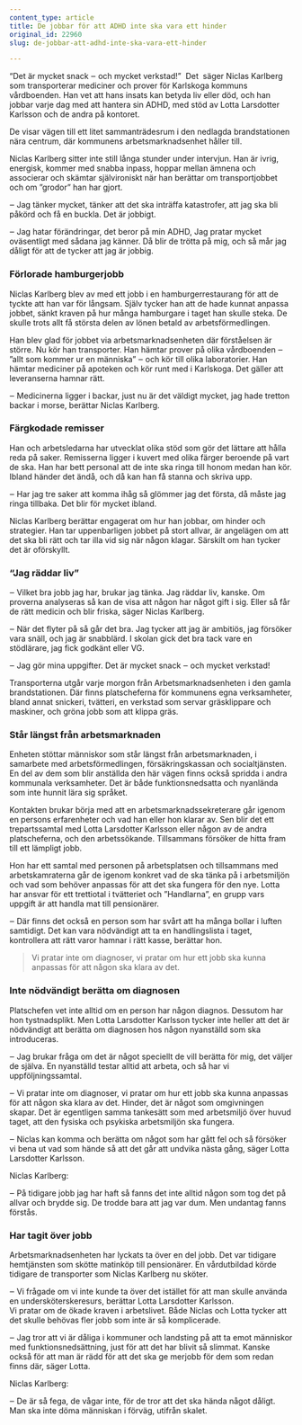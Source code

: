 ```yaml
---
content_type: article
title: De jobbar för att ADHD inte ska vara ett hinder
original_id: 22960
slug: de-jobbar-att-adhd-inte-ska-vara-ett-hinder

---
```


“Det är mycket snack ‒ och mycket verkstad!”  Det  säger Niclas Karlberg som transporterar mediciner och prover för Karlskoga kommuns vårdboenden. Han vet att hans insats kan betyda liv eller död, och han jobbar varje dag med att hantera sin ADHD, med stöd av Lotta Larsdotter Karlsson och de andra på kontoret.

De visar vägen till ett litet sammanträdesrum i den nedlagda brandstationen nära centrum, där kommunens arbetsmarknadsenhet håller till.

Niclas Karlberg sitter inte still långa stunder under intervjun. Han är ivrig, energisk, kommer med snabba inpass, hoppar mellan ämnena och associerar och skämtar självironiskt när han berättar om transportjobbet och om ”grodor” han har gjort.

‒ Jag tänker mycket, tänker att det ska inträffa katastrofer, att jag ska bli påkörd och få en buckla. Det är jobbigt.

‒ Jag hatar förändringar, det beror på min ADHD, Jag pratar mycket oväsentligt med sådana jag känner. Då blir de trötta på mig, och så mår jag dåligt för att de tycker att jag är jobbig.

### Förlorade hamburgerjobb

Niclas Karlberg blev av med ett jobb i en hamburgerrestaurang för att de tyckte att han var för långsam. Själv tycker han att de hade kunnat anpassa jobbet, sänkt kraven på hur många hamburgare i taget han skulle steka. De skulle trots allt få största delen av lönen betald av arbetsförmedlingen.

Han blev glad för jobbet via arbetsmarknadsenheten där förståelsen är större. Nu kör han transporter. Han hämtar prover på olika vårdboenden ‒ ”allt som kommer ur en människa” ‒ och kör till olika laboratorier. Han hämtar mediciner på apoteken och kör runt med i Karlskoga. Det gäller att leveranserna hamnar rätt.

‒ Medicinerna ligger i backar, just nu är det väldigt mycket, jag hade tretton backar i morse, berättar Niclas Karlberg.

### Färgkodade remisser

Han och arbetsledarna har utvecklat olika stöd som gör det lättare att hålla reda på saker. Remisserna ligger i kuvert med olika färger beroende på vart de ska. Han har bett personal att de inte ska ringa till honom medan han kör. Ibland händer det ändå, och då kan han få stanna och skriva upp.

‒ Har jag tre saker att komma ihåg så glömmer jag det första, då måste jag ringa tillbaka. Det blir för mycket ibland.

Niclas Karlberg berättar engagerat om hur han jobbar, om hinder och strategier. Han tar uppenbarligen jobbet på stort allvar, är angelägen om att det ska bli rätt och tar illa vid sig när någon klagar. Särskilt om han tycker det är oförskyllt.

### “Jag räddar liv”

‒ Vilket bra jobb jag har, brukar jag tänka. Jag räddar liv, kanske. Om proverna analyseras så kan de visa att någon har något gift i sig. Eller så får de rätt medicin och blir friska, säger Niclas Karlberg.

‒ När det flyter på så går det bra. Jag tycker att jag är ambitiös, jag försöker vara snäll, och jag är snabblärd. I skolan gick det bra tack vare en stödlärare, jag fick godkänt eller VG.

‒ Jag gör mina uppgifter. Det är mycket snack ‒ och mycket verkstad!

Transporterna utgår varje morgon från Arbetsmarknadsenheten i den gamla brandstationen. Där finns platscheferna för kommunens egna verksamheter, bland annat snickeri, tvätteri, en verkstad som servar gräsklippare och maskiner, och gröna jobb som att klippa gräs.

### Står längst från arbetsmarknaden

Enheten stöttar människor som står längst från arbetsmarknaden, i samarbete med arbetsförmedlingen, försäkringskassan och socialtjänsten. En del av dem som blir anställda den här vägen finns också spridda i andra kommunala verksamheter. Det är både funktionsnedsatta och nyanlända som inte hunnit lära sig språket.

Kontakten brukar börja med att en arbetsmarknadssekreterare går igenom en persons erfarenheter och vad han eller hon klarar av. Sen blir det ett trepartssamtal med Lotta Larsdotter Karlsson eller någon av de andra platscheferna, och den arbetssökande. Tillsammans försöker de hitta fram till ett lämpligt jobb.

Hon har ett samtal med personen på arbetsplatsen och tillsammans med arbetskamraterna går de igenom konkret vad de ska tänka på i arbetsmiljön och vad som behöver anpassas för att det ska fungera för den nye. Lotta har ansvar för ett trettiotal i tvätteriet och ”Handlarna”, en grupp vars uppgift är att handla mat till pensionärer.

‒ Där finns det också en person som har svårt att ha många bollar i luften samtidigt. Det kan vara nödvändigt att ta en handlingslista i taget, kontrollera att rätt varor hamnar i rätt kasse, berättar hon.

> Vi pratar inte om diagnoser, vi pratar om hur ett jobb ska kunna anpassas för att någon ska klara av det.

### Inte nödvändigt berätta om diagnosen

Platschefen vet inte alltid om en person har någon diagnos. Dessutom har hon tystnadsplikt. Men Lotta Larsdotter Karlsson tycker inte heller att det är nödvändigt att berätta om diagnosen hos någon nyanställd som ska introduceras.

‒ Jag brukar fråga om det är något speciellt de vill berätta för mig, det väljer de själva. En nyanställd testar alltid att arbeta, och så har vi uppföljningssamtal.

‒ Vi pratar inte om diagnoser, vi pratar om hur ett jobb ska kunna anpassas för att någon ska klara av det. Hinder, det är något som omgivningen skapar. Det är egentligen samma tankesätt som med arbetsmiljö över huvud taget, att den fysiska och psykiska arbetsmiljön ska fungera.

‒ Niclas kan komma och berätta om något som har gått fel och så försöker vi bena ut vad som hände så att det går att undvika nästa gång, säger Lotta Larsdotter Karlsson.

Niclas Karlberg:

‒ På tidigare jobb jag har haft så fanns det inte alltid någon som tog det på allvar och brydde sig. De trodde bara att jag var dum. Men undantag fanns förstås.

### Har tagit över jobb

Arbetsmarknadsenheten har lyckats ta över en del jobb. Det var tidigare hemtjänsten som skötte matinköp till pensionärer. En vårdutbildad körde tidigare de transporter som Niclas Karlberg nu sköter.

‒ Vi frågade om vi inte kunde ta över det istället för att man skulle använda en undersköterskeresurs, berättar Lotta Larsdotter Karlsson.  
Vi pratar om de ökade kraven i arbetslivet. Både Niclas och Lotta tycker att det skulle behövas fler jobb som inte är så komplicerade.

‒ Jag tror att vi är dåliga i kommuner och landsting på att ta emot människor med funktionsnedsättning, just för att det har blivit så slimmat. Kanske också för att man är rädd för att det ska ge merjobb för dem som redan finns där, säger Lotta.

Niclas Karlberg:

‒ De är så fega, de vågar inte, för de tror att det ska hända något dåligt. Man ska inte döma människan i förväg, utifrån skalet.

